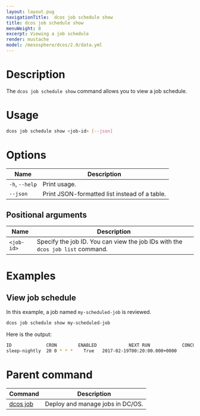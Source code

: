 ```yaml
---
layout: layout.pug
navigationTitle:  dcos job schedule show
title: dcos job schedule show
menuWeight: 8
excerpt: Viewing a job schedule
render: mustache
model: /mesosphere/dcos/2.0/data.yml
---
```


# Description

The `dcos job schedule show` command allows you to view a job schedule.

# Usage

```bash
dcos job schedule show <job-id> [--json]
```

# Options

| Name |  Description |
|---------|-------------|
|`-h`, `--help` |   Print usage. |
| `--json`   |  Print JSON-formatted list instead of a table.|


## Positional arguments

| Name | Description |
|---------|-------------|
| `<job-id>`   |  Specify the job ID.  You can view the job IDs with the `dcos job list` command.|



# Examples

## View job schedule

In this example, a job named `my-scheduled-job` is reviewed.

```bash
dcos job schedule show my-scheduled-job
```

Here is the output:

```bash
ID             CRON        ENABLED            NEXT RUN            CONCURRENCY POLICY
sleep-nightly  20 0 * * *    True   2017-02-19T00:20:00.000+0000        ALLOW
```
# Parent command

| Command | Description |
|---------|-------------|
| [dcos job](/mesosphere/dcos/2.0/cli/command-reference/dcos-job/) |  Deploy and manage jobs in DC/OS. |
